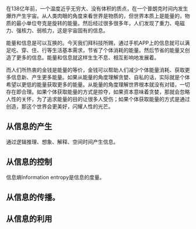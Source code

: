 在138亿年前，一个温度近乎无穷大、没有体积的质点，在一个普朗克时间内发生爆炸产生宇宙。从人类肉眼的角度来看世界是物质的，但世界本质上是能量的，物质的最小单位夸克是旋转的能量。然后经过很多很多年，人们发现了重力、电磁力、强核力、弱核力，这是宇宙固有的信息。

能量和信息是可以互换的。今天我们拜科技所赐，通过手机APP上的信息就可以满足吃、穿、住、行等生活基本需求，节省了个体消耗的能量。然后节省的能量又创造了更多的信息。能量和信息就这样生生不息、相互影响地发展着。

而人们所热衷的金钱是能量的等价，金钱可以帮助人们减少个体能量消耗、获取更多信息新、产生更多能量。如果从能量的角度理解贪婪、自私的话，实际就是个体希望以更低的能量获取更多的能量。从能量的角度理解世界根本就没有对错，一切存在即合理。如果个体获取能量的方式是掠夺，如果资本意味着贪婪，那就会忽略人性的关怀，为了追求能量的目的让很多人受伤；如果个体获取能量的方式是通过创造，那这个世界会更美好，闪耀人性的光芒。


## 从信息的产生

通过逻辑推理、想象、解释、空间时间产生信息。

## 从信息的控制

信息熵Information entropy是信息的度量。

## 从信息的传播。


## 从信息的利用

